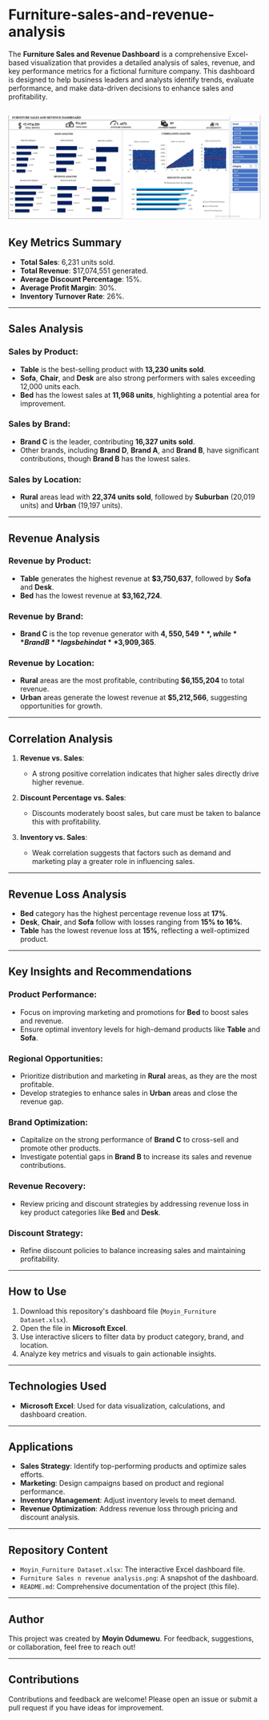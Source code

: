 # Furniture-sales-and-revenue-analysis
The **Furniture Sales and Revenue Dashboard** is a comprehensive Excel-based visualization that provides a detailed analysis of sales, revenue, and key performance metrics for a fictional furniture company. This dashboard is designed to help business leaders and analysts identify trends, evaluate performance, and make data-driven decisions to enhance sales and profitability.

![Furniture Sales Dashboard](https://github.com/M0Data/Furniture-sales-and-revenue-analysis/blob/main/Furniture%20Sales%20n%20revenue%20analysis.PNG?raw=true)
---

## **Key Metrics Summary**
- **Total Sales**: 6,231 units sold.
- **Total Revenue**: $17,074,551 generated.
- **Average Discount Percentage**: 15%.
- **Average Profit Margin**: 30%.
- **Inventory Turnover Rate**: 26%.

---

## **Sales Analysis**
### Sales by Product:
- **Table** is the best-selling product with **13,230 units sold**.
- **Sofa**, **Chair**, and **Desk** are also strong performers with sales exceeding 12,000 units each.
- **Bed** has the lowest sales at **11,968 units**, highlighting a potential area for improvement.

### Sales by Brand:
- **Brand C** is the leader, contributing **16,327 units sold**.
- Other brands, including **Brand D**, **Brand A**, and **Brand B**, have significant contributions, though **Brand B** has the lowest sales.

### Sales by Location:
- **Rural** areas lead with **22,374 units sold**, followed by **Suburban** (20,019 units) and **Urban** (19,197 units).

---

## **Revenue Analysis**
### Revenue by Product:
- **Table** generates the highest revenue at **$3,750,637**, followed by **Sofa** and **Desk**.
- **Bed** has the lowest revenue at **$3,162,724**.

### Revenue by Brand:
- **Brand C** is the top revenue generator with **$4,550,549**, while **Brand B** lags behind at **$3,909,365**.

### Revenue by Location:
- **Rural** areas are the most profitable, contributing **$6,155,204** to total revenue.
- **Urban** areas generate the lowest revenue at **$5,212,566**, suggesting opportunities for growth.

---

## **Correlation Analysis**
1. **Revenue vs. Sales**:
   - A strong positive correlation indicates that higher sales directly drive higher revenue.
   
2. **Discount Percentage vs. Sales**:
   - Discounts moderately boost sales, but care must be taken to balance this with profitability.

3. **Inventory vs. Sales**:
   - Weak correlation suggests that factors such as demand and marketing play a greater role in influencing sales.

---

## **Revenue Loss Analysis**
- **Bed** category has the highest percentage revenue loss at **17%**.
- **Desk**, **Chair**, and **Sofa** follow with losses ranging from **15% to 16%**.
- **Table** has the lowest revenue loss at **15%**, reflecting a well-optimized product.

---

## **Key Insights and Recommendations**
### Product Performance:
- Focus on improving marketing and promotions for **Bed** to boost sales and revenue.
- Ensure optimal inventory levels for high-demand products like **Table** and **Sofa**.

### Regional Opportunities:
- Prioritize distribution and marketing in **Rural** areas, as they are the most profitable.
- Develop strategies to enhance sales in **Urban** areas and close the revenue gap.

### Brand Optimization:
- Capitalize on the strong performance of **Brand C** to cross-sell and promote other products.
- Investigate potential gaps in **Brand B** to increase its sales and revenue contributions.

### Revenue Recovery:
- Review pricing and discount strategies by addressing revenue loss in key product categories like **Bed** and **Desk**.

### Discount Strategy:
- Refine discount policies to balance increasing sales and maintaining profitability.

---

## **How to Use**
1. Download this repository's dashboard file (`Moyin_Furniture Dataset.xlsx`).
2. Open the file in **Microsoft Excel**.
3. Use interactive slicers to filter data by product category, brand, and location.
4. Analyze key metrics and visuals to gain actionable insights.

---

## **Technologies Used**
- **Microsoft Excel**: Used for data visualization, calculations, and dashboard creation.

---

## **Applications**
- **Sales Strategy**: Identify top-performing products and optimize sales efforts.
- **Marketing**: Design campaigns based on product and regional performance.
- **Inventory Management**: Adjust inventory levels to meet demand.
- **Revenue Optimization**: Address revenue loss through pricing and discount analysis.

---

## **Repository Content**
- `Moyin_Furniture Dataset.xlsx`: The interactive Excel dashboard file.
- `Furniture Sales n revenue analysis.png`: A snapshot of the dashboard.
- `README.md`: Comprehensive documentation of the project (this file).

---

## **Author**
This project was created by **Moyin Odumewu**. For feedback, suggestions, or collaboration, feel free to reach out!

---

## **Contributions**
Contributions and feedback are welcome! Please open an issue or submit a pull request if you have ideas for improvement.
